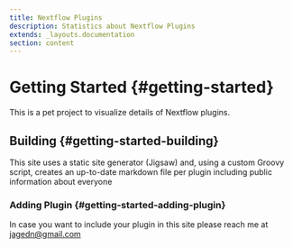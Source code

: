 ```yaml
---
title: Nextflow Plugins
description: Statistics about Nextflow Plugins
extends: _layouts.documentation
section: content
---
```


# Getting Started {#getting-started}

This is a pet project to visualize details of Nextflow plugins.

## Building {#getting-started-building}

This site uses a static site generator (Jigsaw) and, using a custom Groovy script, creates an up-to-date markdown
file per plugin including public information about everyone

### Adding Plugin {#getting-started-adding-plugin}

In case you want to include your plugin in this site please reach me at jagedn@gmail.com
